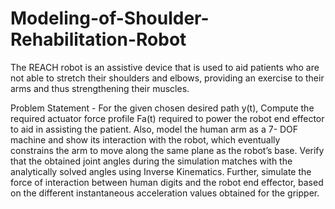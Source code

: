 # Modeling-of-Shoulder-Rehabilitation-Robot







The REACH robot is an assistive device that is used to aid patients who are not able to stretch their
shoulders and elbows, providing an exercise to their arms and thus strengthening their muscles.


Problem Statement - For the given chosen desired path y(t), Compute the required actuator force profile Fa(t) required
to power the robot end effector to aid in assisting the patient. Also, model the human arm as a 7-
DOF machine and show its interaction with the robot, which eventually constrains the arm to
move along the same plane as the robot’s base. Verify that the obtained joint angles during the
simulation matches with the analytically solved angles using Inverse Kinematics. Further,
simulate the force of interaction between human digits and the robot end effector, based on the
different instantaneous acceleration values obtained for the gripper. 
